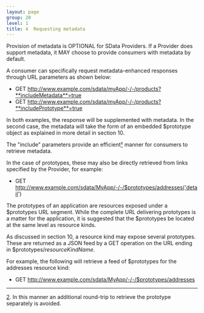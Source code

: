 ```yaml
---
layout: page
group: 20
level: 1
title: 4  Requesting metadata
---
```


Provision of metadata is OPTIONAL for SData Providers.  If a Provider does support metadata, it MAY 
choose to provide consumers with metadata by default.

A consumer can specifically request metadata-enhanced responses through URL parameters as shown 
below:

*  GET http://www.example.com/sdata/myApp/-/-/products?**includeMetadata**=true 
*  GET http://www.example.com/sdata/myApp/-/-/products?**includePrototype**=true 

In both examples, the response will be supplemented with metadata. In the second case, the metadata 
will take the form of an embedded $prototype object as explained in more detail in section 10.

The "include" parameters provide an efficient[&sup2;](#2) manner for consumers to retrieve metadata.

In the case of prototypes, these may also be directly retrieved from links specified by the Provider, for 
example:

*  GET http://www.example.com/sdata/MyApp/-/-/$prototypes/addresses('detail')

The prototypes of an application are resources exposed under a $prototypes URL segment.  While the 
complete URL delivering prototypes is a matter for the application, it is suggested that the $prototypes
be located at the same level as resource kinds.

As discussed in section 10, a resource kind may expose several prototypes.  These are returned as a JSON 
feed by a GET operation on the URL ending in $prototypes/*resourceKindName*.

For example, the following will retrieve a feed of $prototypes for the addresses resource kind:   

*  GET http://www.example.com/sdata/MyApp/-/-/$prototypes/addresses

***
<a name="2" href="#2">2</a>. In this manner an additional round-trip to retrieve the prototype separately is avoided. 